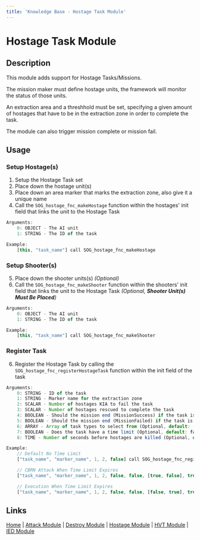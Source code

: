 ```yaml
---
title: 'Knowledge Base - Hostage Task Module'
---
```


# Hostage Task Module

## Description
This module adds support for Hostage Tasks/Missions.

The mission maker must define hostage units, the framework will monitor the status of those units.

An extraction area and a threshhold must be set, specifying a given amount of hostages that have to be in the extraction zone in order to complete the task.

The module can also trigger mission complete or mission fail.

## Usage
### Setup Hostage(s)
1. Setup the Hostage Task set
2. Place down the hostage unit(s)
3. Place down an area marker that marks the extraction zone, also give it a unique name
4. Call the `SOG_hostage_fnc_makeHostage` function within the hostages' init field that links the unit to the Hostage Task

```js
Arguments:
	0: OBJECT - The AI unit
	1: STRING - The ID of the task

Example:
	[this, "task_name"] call SOG_hostage_fnc_makeHostage
```

### Setup Shooter(s)
5. Place down the shooter units(s) _(Optional)_
6. Call the `SOG_hostage_fnc_makeShooter` function within the shooters' init field that links the unit to the Hostage Task _(Optional, **Shooter Unit(s) Must Be Placed**)_

```js
Arguments:
	0: OBJECT - The AI unit
	1: STRING - The ID of the task

Example:
	[this, "task_name"] call SOG_hostage_fnc_makeShooter
```
### Register Task
6. Register the Hostage Task by calling the `SOG_hostage_fnc_registerHostageTask` function within the init field of the task

```js
Arguments:
	0: STRING - ID of the task
	1: STRING - Marker name for the extraction zone
	2: SCALAR - Number of hostages KIA to fail the task
	3: SCALAR - Number of hostages rescued to complete the task
	4: BOOLEAN - Should the mission end (MissionSuccess) if the task is successful (Optional, default: false)
	5: BOOLEAN - Should the mission end (MissionFailed) if the task is failed (Optional, default: false)
	6: ARRAY - Array of task types to select from (Optional, default: [false, false])
	7: BOOLEAN - Does the task have a time limit (Optional, default: false)
	8: TIME - Number of seconds before hostages are killed (Optional, default: 45) ** timeLimit Must Be Enabled **

Example:
	// Default No Time Limit
	["task_name", "marker_name", 1, 2, false] call SOG_hostage_fnc_registerHostageTask

	// CBRN Attack When Time Limit Expires
	["task_name", "marker_name", 1, 2, false, false, [true, false], true, 45] call SOG_hostage_fnc_registerHostageTask

	// Execution When Time Limit Expires
	["task_name", "marker_name", 1, 2, false, false, [false, true], true, 45] call SOG_hostage_fnc_registerHostageTask
```

## Links
[Home](/knowledgebase/framework) |
[Attack Module](/knowledgebase/framework/attack) |
[Destroy Module](/knowledgebase/framework/destroy) |
[Hostage Module](/knowledgebase/framework/hostage) |
[HVT Module](/knowledgebase/framework/hvt) |
[IED Module](/knowledgebase/framework/ied)